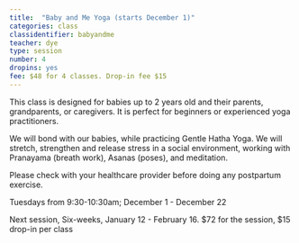 ```yaml
---
title:  "Baby and Me Yoga (starts December 1)"
categories: class
classidentifier: babyandme
teacher: dye
type: session
number: 4
dropins: yes
fee: $48 for 4 classes. Drop-in fee $15
---
```

This class is designed for babies up to 2 years old and their parents, grandparents, or caregivers. It is perfect for beginners or experienced yoga practitioners.

We will bond with our babies, while practicing Gentle Hatha Yoga. We will stretch, strengthen and release stress in a social environment, working with Pranayama (breath work), Asanas (poses), and meditation.

Please check with your healthcare provider before doing any postpartum exercise.

Tuesdays from 9:30-10:30am; December 1 - December 22

Next session, Six-weeks, January 12 - February 16. $72 for the session, $15 drop-in per class
